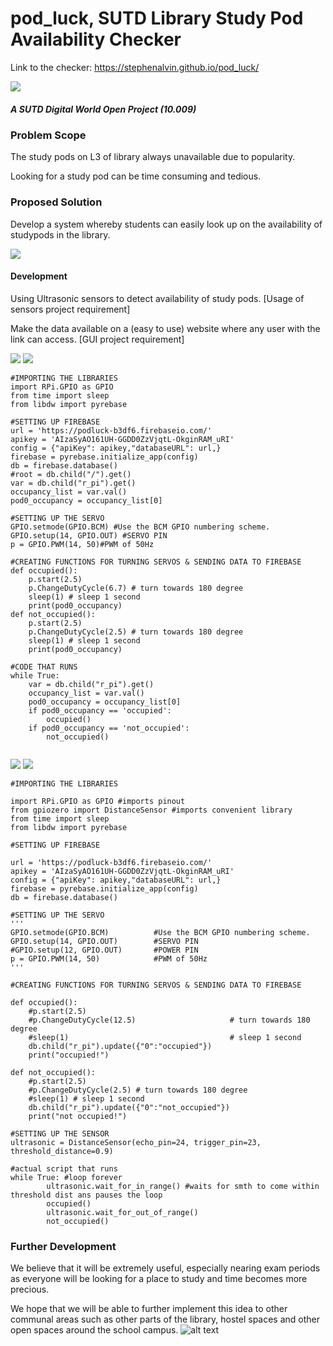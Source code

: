 # pod_luck, SUTD Library Study Pod Availability Checker
Link to the checker: https://stephenalvin.github.io/pod_luck/

![](https://github.com/StephenAlvin/pod_luck/blob/master/podluck.PNG)
##### A SUTD Digital World Open Project (10.009)

### Problem Scope
The study pods on L3 of library always unavailable due to popularity.

Looking for a study pod can be time consuming and tedious.

### Proposed Solution
Develop a system whereby students can easily look up on the availability of studypods in the library.

![](https://github.com/StephenAlvin/pod_luck/blob/master/SYSTEM%20DIAGRAM.png)

#### Development
Using Ultrasonic sensors to detect availability of study pods. [Usage of sensors project requirement]

Make the data available on a (easy to use) website where any user with the link can access. [GUI project requirement]

![](https://github.com/StephenAlvin/pod_luck/blob/master/Wireless%20Servo%20CAD%20EXPLODED.PNG)
![](https://github.com/StephenAlvin/pod_luck/blob/master/Wireless%20Servo%20CAD.PNG)

```
#IMPORTING THE LIBRARIES
import RPi.GPIO as GPIO
from time import sleep
from libdw import pyrebase

#SETTING UP FIREBASE
url = 'https://podluck-b3df6.firebaseio.com/'
apikey = 'AIzaSyAO161UH-GGDD0ZzVjqtL-OkginRAM_uRI'
config = {"apiKey": apikey,"databaseURL": url,}
firebase = pyrebase.initialize_app(config)
db = firebase.database()
#root = db.child("/").get()
var = db.child("r_pi").get()
occupancy_list = var.val()
pod0_occupancy = occupancy_list[0]

#SETTING UP THE SERVO
GPIO.setmode(GPIO.BCM) #Use the BCM GPIO numbering scheme.
GPIO.setup(14, GPIO.OUT) #SERVO PIN
p = GPIO.PWM(14, 50)#PWM of 50Hz

#CREATING FUNCTIONS FOR TURNING SERVOS & SENDING DATA TO FIREBASE
def occupied():
    p.start(2.5)
    p.ChangeDutyCycle(6.7) # turn towards 180 degree
    sleep(1) # sleep 1 second
    print(pod0_occupancy)
def not_occupied():
    p.start(2.5)
    p.ChangeDutyCycle(2.5) # turn towards 180 degree
    sleep(1) # sleep 1 second
    print(pod0_occupancy)

#CODE THAT RUNS
while True:
    var = db.child("r_pi").get()
    occupancy_list = var.val()
    pod0_occupancy = occupancy_list[0]
    if pod0_occupancy == 'occupied':
        occupied()
    if pod0_occupancy == 'not_occupied':
        not_occupied()
        
```

![](https://github.com/StephenAlvin/pod_luck/blob/master/Wireless%20Ultrasonic%20Sensor%20EXPLODED.PNG)
![](https://github.com/StephenAlvin/pod_luck/blob/master/Wireless%20Ultrasonic%20Sensor%20CAD.PNG)

```
#IMPORTING THE LIBRARIES

import RPi.GPIO as GPIO #imports pinout
from gpiozero import DistanceSensor #imports convenient library
from time import sleep
from libdw import pyrebase

#SETTING UP FIREBASE

url = 'https://podluck-b3df6.firebaseio.com/'
apikey = 'AIzaSyAO161UH-GGDD0ZzVjqtL-OkginRAM_uRI'
config = {"apiKey": apikey,"databaseURL": url,}
firebase = pyrebase.initialize_app(config)
db = firebase.database()

#SETTING UP THE SERVO
'''
GPIO.setmode(GPIO.BCM)          #Use the BCM GPIO numbering scheme.
GPIO.setup(14, GPIO.OUT)        #SERVO PIN
#GPIO.setup(12, GPIO.OUT)       #POWER PIN
p = GPIO.PWM(14, 50)            #PWM of 50Hz
'''

#CREATING FUNCTIONS FOR TURNING SERVOS & SENDING DATA TO FIREBASE

def occupied():
    #p.start(2.5)
    #p.ChangeDutyCycle(12.5)                     # turn towards 180 degree
    #sleep(1)                                    # sleep 1 second
    db.child("r_pi").update({"0":"occupied"})
    print("occupied!")
    
def not_occupied():
    #p.start(2.5)
    #p.ChangeDutyCycle(2.5) # turn towards 180 degree
    #sleep(1) # sleep 1 second
    db.child("r_pi").update({"0":"not_occupied"})
    print("not occupied!")

#SETTING UP THE SENSOR
ultrasonic = DistanceSensor(echo_pin=24, trigger_pin=23, threshold_distance=0.9)

#actual script that runs
while True: #loop forever
        ultrasonic.wait_for_in_range() #waits for smth to come within threshold dist ans pauses the loop
        occupied()
        ultrasonic.wait_for_out_of_range()
        not_occupied()
```

### Further Development
We believe that it will be extremely useful, especially nearing exam periods as everyone will be looking for a place to study and time becomes more precious.

We hope that we will be able to further implement this idea to other communal areas such as other parts of the library, hostel spaces and other open spaces around the school campus. 
![alt text](https://github.com/StephenAlvin/pod_luck/blob/master/Lib%20Study%20Pod.jpg)
